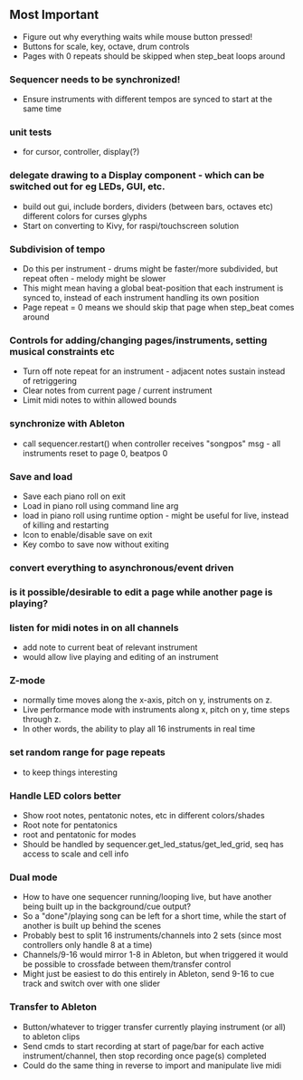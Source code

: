 ## Most Important
* Figure out why everything waits while mouse button pressed!
* Buttons for scale, key, octave, drum controls
* Pages with 0 repeats should be skipped when step_beat loops around


### Sequencer needs to be synchronized!
- Ensure instruments with different tempos are synced to start at the same time

### unit tests
- for cursor, controller, display(?)

### delegate drawing to a Display component - which can be switched out for eg LEDs, GUI, etc.
- build out gui, include
    borders, dividers (between bars, octaves etc)
    different colors for curses glyphs
- Start on converting to Kivy, for raspi/touchscreen solution

### Subdivision of tempo
- Do this per instrument - drums might be faster/more subdivided, but repeat often - melody might be slower
- This might mean having a global beat-position that each instrument is synced to, instead of each instrument handling its own position
- Page repeat = 0 means we should skip that page when step_beat comes around

### Controls for adding/changing pages/instruments, setting musical constraints etc
- Turn off note repeat for an instrument - adjacent notes sustain instead of retriggering
- Clear notes from current page / current instrument
- Limit midi notes to within allowed bounds

### synchronize with Ableton
- call sequencer.restart() when controller receives "songpos" msg - all instruments reset to page 0, beatpos 0

### Save and load
- Save each piano roll on exit
- Load in piano roll using command line arg
- load in piano roll using runtime option - might be useful for live, instead of killing and restarting
- Icon to enable/disable save on exit
- Key combo to save now without exiting

### convert everything to asynchronous/event driven

### is it possible/desirable to edit a page while another page is playing?

### listen for midi notes in on all channels
- add note to current beat of relevant instrument
- would allow live playing and editing of an instrument

### Z-mode
- normally time moves along the x-axis, pitch on y, instruments on z.
- Live performance mode with instruments along x, pitch on y, time steps through z.
- In other words, the ability to play all 16 instruments in real time

### set random range for page repeats
- to keep things interesting

### Handle LED colors better
- Show root notes, pentatonic notes, etc in different colors/shades
- Root note for pentatonics
- root and pentatonic for modes
- Should be handled by sequencer.get_led_status/get_led_grid, seq has access to scale and cell info

### Dual mode
- How to have one sequencer running/looping live, but have another being built up in the background/cue output?
- So a "done"/playing song can be left for a short time, while the start of another is built up behind the scenes
- Probably best to split 16 instruments/channels into 2 sets (since most controllers only handle 8 at a time)
- Channels/9-16 would mirror 1-8 in Ableton, but when triggered it would be possible to crossfade between them/transfer control
- Might just be easiest to do this entirely in Ableton, send 9-16 to cue track and switch over with one slider

### Transfer to Ableton
- Button/whatever to trigger transfer currently playing instrument (or all) to ableton clips
- Send cmds to start recording at start of page/bar for each active instrument/channel, then stop recording once page(s) completed
- Could do the same thing in reverse to import and manipulate live midi
